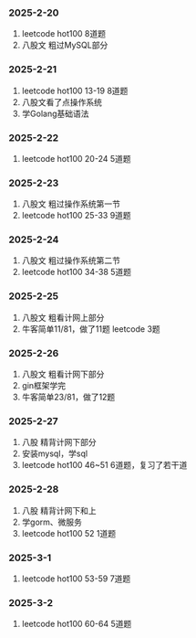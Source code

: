 ### 2025-2-20
1. leetcode hot100 8道题
2. 八股文 粗过MySQL部分
### 2025-2-21
1. leetcode hot100 13-19 8道题
2. 八股文看了点操作系统
3. 学Golang基础语法
### 2025-2-22
1. leetcode hot100 20-24 5道题
### 2025-2-23
1. 八股文 粗过操作系统第一节
2. leetcode hot100 25-33 9道题
### 2025-2-24
1. 八股文 粗过操作系统第二节
2. leetcode hot100 34-38 5道题
### 2025-2-25
1. 八股文 粗看计网上部分
2. 牛客简单11/81，做了11题 leetcode 3题
### 2025-2-26
1. 八股文 粗看计网下部分
2. gin框架学完
3. 牛客简单23/81，做了12题 
### 2025-2-27
1. 八股 精背计网下部分
2. 安装mysql，学sql
3. leetcode hot100 46~51 6道题，复习了若干道
### 2025-2-28
1. 八股 精背计网下和上
2. 学gorm、微服务
3. leetcode hot100 52 1道题
### 2025-3-1
1. leetcode hot100 53-59 7道题
### 2025-3-2
1. leetcode hot100 60-64 5道题


